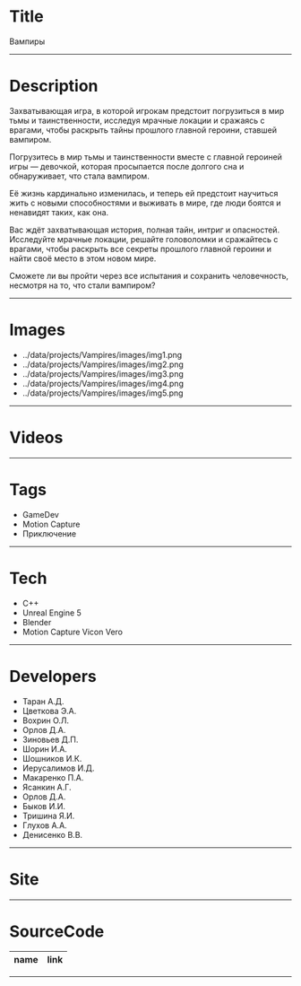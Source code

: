 # Title

Вампиры

---

# Description

Захватывающая игра, в которой игрокам предстоит погрузиться в мир тьмы и таинственности, исследуя мрачные локации и сражаясь с врагами, чтобы раскрыть тайны прошлого главной героини, ставшей вампиром.

Погрузитесь в мир тьмы и таинственности вместе с главной героиней игры — девочкой, которая просыпается после долгого сна и обнаруживает, что стала вампиром.

Её жизнь кардинально изменилась, и теперь ей предстоит научиться жить с новыми способностями и выживать в мире, где люди боятся и ненавидят таких, как она.

Вас ждёт захватывающая история, полная тайн, интриг и опасностей. Исследуйте мрачные локации, решайте головоломки и сражайтесь с врагами, чтобы раскрыть все секреты прошлого главной героини и найти своё место в этом новом мире.

Сможете ли вы пройти через все испытания и сохранить человечность, несмотря на то, что стали вампиром?

---

# Images

- ../data/projects/Vampires/images/img1.png
- ../data/projects/Vampires/images/img2.png
- ../data/projects/Vampires/images/img3.png
- ../data/projects/Vampires/images/img4.png
- ../data/projects/Vampires/images/img5.png

---

# Videos

---

# Tags

- GameDev
- Motion Capture
- Приключение

---

# Tech

- C++
- Unreal Engine 5
- Blender
- Motion Capture Vicon Vero

---

# Developers

- Таран А.Д.
- Цветкова Э.А.
- Вохрин О.Л.
- Орлов Д.А.
- Зиновьев Д.П.
- Шорин И.А.
- Шошников И.К.
- Иерусалимов И.Д.
- Макаренко П.А.
- Ясанкин А.Г.
- Орлов Д.А.
- Быков И.И.
- Тришина Я.И.
- Глухов А.А.
- Денисенко В.В.

---

# Site

---

# SourceCode

| name         | link                                          |
| ------------ | --------------------------------------------- |

---
